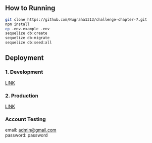 ## How to Running

```bash
git clone https://github.com/Nugraha1313/challenge-chapter-7.git
npm install
cp .env.example .env
sequelize db:create
sequelize db:migrate
sequelize db:seed:all
```

## Deployment
### 1. Development
<a href="https://manufacture-2-develop.up.railway.app">LINK</a>

### 2. Production
<a href="https://manufacture-2-production.up.railway.app/">LINK</a>

### Account Testing
email: admin@gmail.com <br>
password: password